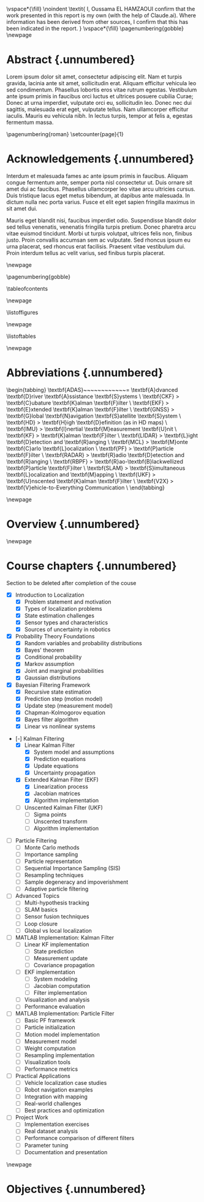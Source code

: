 <!-- This page is for an official declaration. -->

\vspace*{\fill}
\noindent
\textit{
I, Oussama EL HAMZAOUI confirm that the work presented in this report is my own (with the help of Claude.ai). Where information has been derived from other sources, I confirm that this has been indicated in the report.
}
\vspace*{\fill}
\pagenumbering{gobble}
\newpage
<!--  -->

# Abstract {.unnumbered}

<!-- This is the abstract -->

Lorem ipsum dolor sit amet, consectetur adipiscing elit. Nam et turpis gravida, lacinia ante sit amet, sollicitudin erat. Aliquam efficitur vehicula leo sed condimentum. Phasellus lobortis eros vitae rutrum egestas. Vestibulum ante ipsum primis in faucibus orci luctus et ultrices posuere cubilia Curae; Donec at urna imperdiet, vulputate orci eu, sollicitudin leo. Donec nec dui sagittis, malesuada erat eget, vulputate tellus. Nam ullamcorper efficitur iaculis. Mauris eu vehicula nibh. In lectus turpis, tempor at felis a, egestas fermentum massa.

\pagenumbering{roman}
\setcounter{page}{1}

# Acknowledgements {.unnumbered}

<!-- This is for acknowledging all of the people who helped out -->

Interdum et malesuada fames ac ante ipsum primis in faucibus. Aliquam congue fermentum ante, semper porta nisl consectetur ut. Duis ornare sit amet dui ac faucibus. Phasellus ullamcorper leo vitae arcu ultricies cursus. Duis tristique lacus eget metus bibendum, at dapibus ante malesuada. In dictum nulla nec porta varius. Fusce et elit eget sapien fringilla maximus in sit amet dui.

Mauris eget blandit nisi, faucibus imperdiet odio. Suspendisse blandit dolor sed tellus venenatis, venenatis fringilla turpis pretium. Donec pharetra arcu vitae euismod tincidunt. Morbi ut turpis volutpat, ultrices felis non, finibus justo. Proin convallis accumsan sem ac vulputate. Sed rhoncus ipsum eu urna placerat, sed rhoncus erat facilisis. Praesent vitae vestibulum dui. Proin interdum tellus ac velit varius, sed finibus turpis placerat.

<!-- Use the \newpage command to force a new page -->

\newpage

<!-- This is for table of content -->

\pagenumbering{gobble}

\tableofcontents

\newpage

<!-- This is for the list of figures -->

\listoffigures
<!--
The \listoffigures will use short captions first, and the whole caption if none is present. To keep this list readable, ensure each figure has a short caption, e.g.
![main_text_caption](source/figures/my_image.pdf ){#fig:mylabel}{ width=50% short-caption="short caption"}

-->
\newpage


<!-- This is for the list of tables -->

\listoftables

\newpage

<!--
The \listoftables will use short captions first, and the whole caption if none is present. To keep this list readable, ensure each figure has a short caption, e.g.

+----------+----------+----------+
|   Test   |  Test2   |  Test3   |
+----------+----------+----------+
|    20    |    22    |    23    |
+----------+----------+----------+
|    34    |    35    |    36    |
+----------+----------+----------+
:  Long caption []{#tbl:tbl_ref short-caption="short caption"}

You MUST include the empty square brackets before the curly brackets.

format to use
-----------------------------------------------------------------------------------
Landmass    \%      Number of   Dolphins per    How Many    How Many    Forbidden
            stuff   Owls        Capita          Foos        Bars        Float
----------  ------  ---------   -------------   ---------   --------    -----------
North       94%     20,028      17,465          12,084      20,659      1.71
America                                                               

Benguerir   99%     65498       256,54          565656      5489        2454
-----------------------------------------------------------------------------------

: Important data for various land masses. []{short-caption="Table short caption"}


-->

<!-- This is for the list of abbreviations -->

# Abbreviations {.unnumbered}

\begin{tabbing}
\textbf{ADAS}~~~~~~~~~~~~\= \textbf{A}dvanced \textbf{D}river \textbf{A}ssistance \textbf{S}ystems \\
\textbf{CKF}    \> \textbf{C}ubature \textbf{K}alman \textbf{F}ilter \\
\textbf{EKF}    \> \textbf{E}xtended \textbf{K}alman \textbf{F}ilter \\
\textbf{GNSS}   \> \textbf{G}lobal \textbf{N}avigation \textbf{S}atellite \textbf{S}ystem \\
\textbf{HD}     \> \textbf{H}igh \textbf{D}efinition (as in HD maps) \\
\textbf{IMU}    \> \textbf{I}nertial \textbf{M}easurement \textbf{U}nit \\
\textbf{KF}     \> \textbf{K}alman \textbf{F}ilter \\
\textbf{LIDAR}  \> \textbf{L}ight \textbf{D}etection and \textbf{R}anging \\
\textbf{MCL}    \> \textbf{M}onte \textbf{C}arlo \textbf{L}ocalization \\
\textbf{PF}     \> \textbf{P}article \textbf{F}ilter \\
\textbf{RADAR}  \> \textbf{R}adio \textbf{D}etection and \textbf{R}anging \\
\textbf{RBPF}   \> \textbf{R}ao-\textbf{B}lackwellized \textbf{P}article \textbf{F}ilter \\
\textbf{SLAM}   \> \textbf{S}imultaneous \textbf{L}ocalization and \textbf{M}apping \\
\textbf{UKF}    \> \textbf{U}nscented \textbf{K}alman \textbf{F}ilter \\
\textbf{V2X}    \> \textbf{V}ehicle-to-Everything Communication \\
\end{tabbing}

\newpage

# Overview {.unnumbered}

\newpage
# Course chapters {.unnumbered}
Section to be deleted after completion of the couse

- [x] Introduction to Localization
    - [x] Problem statement and motivation
    - [x] Types of localization problems
    - [x] State estimation challenges
    - [x] Sensor types and characteristics
    - [x] Sources of uncertainty in robotics
- [x] Probability Theory Foundations
    - [x] Random variables and probability distributions
    - [x] Bayes' theorem
    - [x] Conditional probability
    - [x] Markov assumption
    - [x] Joint and marginal probabilities
    - [x] Gaussian distributions
- [x] Bayesian Filtering Framework
    - [x] Recursive state estimation
    - [x] Prediction step (motion model)
    - [x] Update step (measurement model)
    - [x] Chapman-Kolmogorov equation
    - [x] Bayes filter algorithm
    - [x] Linear vs nonlinear systems
- [-] Kalman Filtering
    - [x] Linear Kalman Filter
        - [x] System model and assumptions
        - [x] Prediction equations
        - [x] Update equations
        - [x] Uncertainty propagation
    - [x] Extended Kalman Filter (EKF)
        - [x] Linearization process
        - [x] Jacobian matrices
        - [x] Algorithm implementation
    - [ ] Unscented Kalman Filter (UKF)
        - [ ] Sigma points
        - [ ] Unscented transform
        - [ ] Algorithm implementation
- [ ] Particle Filtering
    - [ ] Monte Carlo methods
    - [ ] Importance sampling
    - [ ] Particle representation
    - [ ] Sequential Importance Sampling (SIS)
    - [ ] Resampling techniques
    - [ ] Sample degeneracy and impoverishment
    - [ ] Adaptive particle filtering
- [ ] Advanced Topics
    - [ ] Multi-hypothesis tracking
    - [ ] SLAM basics
    - [ ] Sensor fusion techniques
    - [ ] Loop closure
    - [ ] Global vs local localization
- [ ] MATLAB Implementation: Kalman Filter
    - [ ] Linear KF implementation
        - [ ] State prediction
        - [ ] Measurement update
        - [ ] Covariance propagation
    - [ ] EKF implementation
        - [ ] System modeling
        - [ ] Jacobian computation
        - [ ] Filter implementation
    - [ ] Visualization and analysis
    - [ ] Performance evaluation
- [ ] MATLAB Implementation: Particle Filter
    - [ ] Basic PF framework
    - [ ] Particle initialization
    - [ ] Motion model implementation
    - [ ] Measurement model
    - [ ] Weight computation
    - [ ] Resampling implementation
    - [ ] Visualization tools
    - [ ] Performance metrics
- [ ] Practical Applications
    - [ ] Vehicle localization case studies
    - [ ] Robot navigation examples
    - [ ] Integration with mapping
    - [ ] Real-world challenges
    - [ ] Best practices and optimization
- [ ] Project Work
    - [ ] Implementation exercises
    - [ ] Real dataset analysis
    - [ ] Performance comparison of different filters
    - [ ] Parameter tuning
    - [ ] Documentation and presentation

<!-- 
Would you like me to elaborate on any specific chapter or create detailed content for a particular section? -->

\newpage
# Objectives {.unnumbered}


